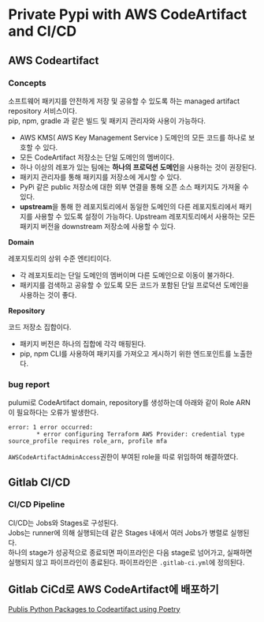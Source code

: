# Private Pypi with AWS CodeArtifact and CI/CD

## AWS Codeartifact

### Concepts

소프트웨어 패키지를 안전하게 저장 및 공유할 수 있도록 하는 managed artifact repository 서비스이다.  
pip, npm, gradle 과 같은 빌드 및 패키지 관리자와 사용이 가능하다.

- AWS KMS( AWS Key Management Service ) 도메인의 모든 코드를 하나로 보호할 수 있다.
- 모든 CodeArtifact 저장소는 단일 도메인의 멤버이다.
- 하나 이상의 레포가 있는 팀에는 **하나의 프로덕션 도메인**을 사용하는 것이 권장된다.
- 패키지 관리자를 통해 패키지를 저장소에 게시할 수 있다.
- PyPi 같은 public 저장소에 대한 외부 연결을 통해 오픈 소스 패키지도 가져올 수 있다.
- **upstream**을 통해 한 레포지토리에서 동일한 도메인의 다른 레포지토리에서 패키지를 사용할 수 있도록 설정이 가능하다. Upstream 레포지토리에서 사용하는 모든 패키지 버전을 downstream 저장소에 사용할 수 있다.

**Domain**

레포지토리의 상위 수준 엔티티이다.
- 각 레포지토리는 단일 도메인의 멤버이며 다른 도메인으로 이동이 불가하다.
- 패키지를 검색하고 공유할 수 있도록 모든 코드가 포함된 단일 프로덕션 도메인을 사용하는 것이 좋다.

**Repository**

코드 저장소 집합이다.
- 패키지 버전은 하나의 집합에 각각 매핑된다.
- pip, npm CLI를 사용하여 패키지를 가져오고 게시하기 위한 엔드포인트를 노출한다.


### bug report
pulumi로 CodeArtifact domain, repository를 생성하는데 아래와 같이 Role ARN이 필요하다는 오류가 발생한다.
```
error: 1 error occurred:
        * error configuring Terraform AWS Provider: credential type source_profile requires role_arn, profile mfa
```
`AWSCodeArtifactAdminAccess`권한이 부여된 role을 따로 위임하여 해결하였다.


## Gitlab CI/CD

### CI/CD Pipeline
CI/CD는 Jobs와 Stages로 구성된다.  
Jobs는 runner에 의해 실행되는데 같은 Stages 내에서 여러 Jobs가 병렬로 실행된다.  
하나의 stage가 성공적으로 종료되면 파이프라인은 다음 stage로 넘어가고, 실패하면 실행되지 않고 파이프라인이 종료된다.
파이프라인은 `.gitlab-ci.yml`에 정의된다.



## Gitlab CiCd로 AWS CodeArtifact에 배포하기

[Publis Python Packages to Codeartifact using Poetry](https://stackoverflow.com/questions/65331736/how-can-i-publish-python-packages-to-codeartifact-using-poetry)

